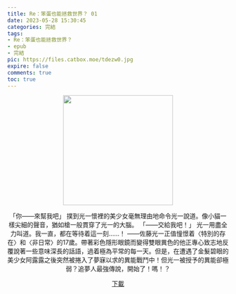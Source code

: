 ```yaml
---
title: Re：笨蛋也能拯救世界？ 01
date: 2023-05-28 15:30:45
categories: 完結
tags:
- Re：笨蛋也能拯救世界？
- epub
- 完結
pic: https://files.catbox.moe/tdezw0.jpg
expire: false
comments: true
toc: true
---
```


<div style="text-align:center" class="kratos-post-content">

<img width="250px" src="https://files.catbox.moe/tdezw0.jpg">

<p>
「你——來幫我吧」
撲到光一懷裡的美少女毫無理由地命令光一說道。像小貓一樣尖細的聲音，猶如槍一般貫穿了光一的大腦。
「——交給我吧！」
光一用盡全力叫道。我一直，都在等待着這一刻……！
——佐藤光一正值憧憬着〈特別的存在〉和〈非日常〉的17歲。帶著彩色隱形眼鏡而變得雙眼異色的他正專心致志地反覆說著一些意味深長的話語，過着極為平常的每一天。但是，在遭遇了金髮碧眼的美少女阿露露之後突然被捲入了夢寐以求的異能戰鬥中！但光一被授予的異能卻極弱？追夢人最強傳說，開始了！嗎！？
</p>

<p>
<a href="https://epubdatabase.azurewebsites.net/EBOOKS/EPUB/完結/Re：笨蛋也能拯救世界？/Re：笨蛋能拯救世界嗎 01.epub?download=1">下載</a>
</p>

</div>